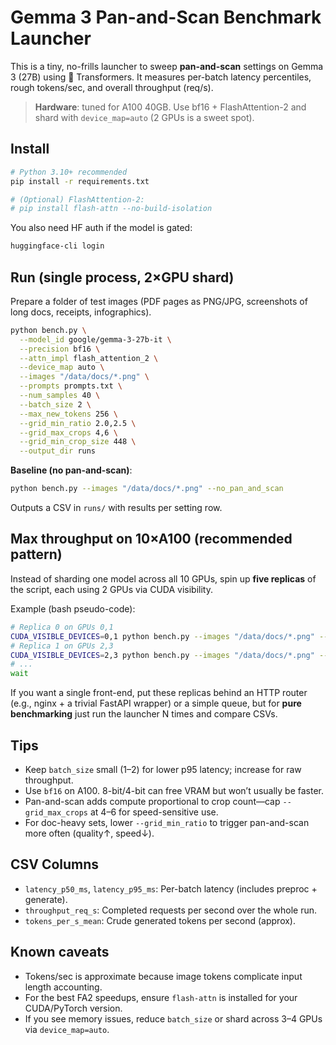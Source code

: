 # Gemma 3 Pan-and-Scan Benchmark Launcher

This is a tiny, no-frills launcher to sweep **pan-and-scan** settings on Gemma 3 (27B) using 🤗 Transformers.
It measures per-batch latency percentiles, rough tokens/sec, and overall throughput (req/s).

> **Hardware**: tuned for A100 40GB. Use bf16 + FlashAttention-2 and shard with `device_map=auto` (2 GPUs is a sweet spot).

## Install

```bash
# Python 3.10+ recommended
pip install -r requirements.txt

# (Optional) FlashAttention-2:
# pip install flash-attn --no-build-isolation
```

You also need HF auth if the model is gated:
```bash
huggingface-cli login
```

## Run (single process, 2×GPU shard)

Prepare a folder of test images (PDF pages as PNG/JPG, screenshots of long docs, receipts, infographics).

```bash
python bench.py \
  --model_id google/gemma-3-27b-it \
  --precision bf16 \
  --attn_impl flash_attention_2 \
  --device_map auto \
  --images "/data/docs/*.png" \
  --prompts prompts.txt \
  --num_samples 40 \
  --batch_size 2 \
  --max_new_tokens 256 \
  --grid_min_ratio 2.0,2.5 \
  --grid_max_crops 4,6 \
  --grid_min_crop_size 448 \
  --output_dir runs
```

**Baseline (no pan-and-scan)**:
```bash
python bench.py --images "/data/docs/*.png" --no_pan_and_scan
```

Outputs a CSV in `runs/` with results per setting row.

## Max throughput on 10×A100 (recommended pattern)

Instead of sharding one model across all 10 GPUs, spin up **five replicas** of the script, each using 2 GPUs via CUDA visibility.

Example (bash pseudo-code):
```bash
# Replica 0 on GPUs 0,1
CUDA_VISIBLE_DEVICES=0,1 python bench.py --images "/data/docs/*.png" --output_dir runs/rep0 &
# Replica 1 on GPUs 2,3
CUDA_VISIBLE_DEVICES=2,3 python bench.py --images "/data/docs/*.png" --output_dir runs/rep1 &
# ...
wait
```

If you want a single front-end, put these replicas behind an HTTP router (e.g., nginx + a trivial FastAPI wrapper) or a simple queue,
but for **pure benchmarking** just run the launcher N times and compare CSVs.

## Tips

- Keep `batch_size` small (1–2) for lower p95 latency; increase for raw throughput.
- Use `bf16` on A100. 8-bit/4-bit can free VRAM but won’t usually be faster.
- Pan-and-scan adds compute proportional to crop count—cap `--grid_max_crops` at 4–6 for speed-sensitive use.
- For doc-heavy sets, lower `--grid_min_ratio` to trigger pan-and-scan more often (quality↑, speed↓).

## CSV Columns

- `latency_p50_ms`, `latency_p95_ms`: Per-batch latency (includes preproc + generate).
- `throughput_req_s`: Completed requests per second over the whole run.
- `tokens_per_s_mean`: Crude generated tokens per second (approx).

## Known caveats

- Tokens/sec is approximate because image tokens complicate input length accounting.
- For the best FA2 speedups, ensure `flash-attn` is installed for your CUDA/PyTorch version.
- If you see memory issues, reduce `batch_size` or shard across 3–4 GPUs via `device_map=auto`.
